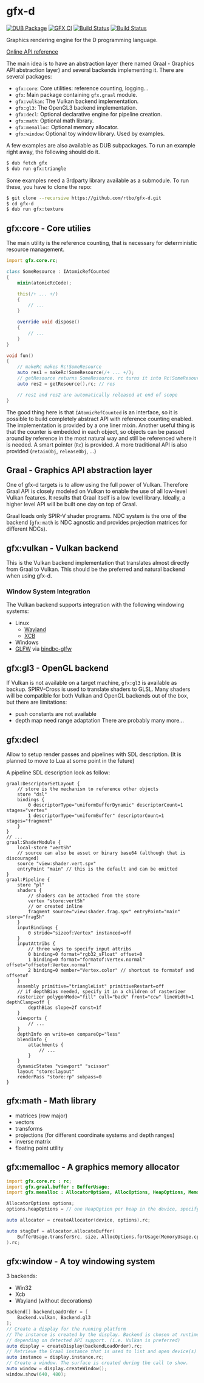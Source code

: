 # gfx-d

[![DUB Package](https://img.shields.io/dub/v/gfx.svg)](https://code.dlang.org/packages/gfx)
[![GFX CI](https://github.com/rtbo/gfx-d/workflows/GFX%20CI/badge.svg)](https://github.com/rtbo/gfx-d/actions)
[![Build Status](https://travis-ci.com/rtbo/gfx-d.svg?branch=master)](https://travis-ci.com/rtbo/gfx-d)
[![Build Status](https://ci.appveyor.com/api/projects/status/github/rtbo/gfx-d?branch=master&svg=true)](https://ci.appveyor.com/project/rtbo/gfx-d)

Graphics rendering engine for the D programming language.

[Online API reference](https://rtbo.github.io/gfx-d/)

The main idea is to have an abstraction layer (here named Graal - Graphics API abstraction layer)
and several backends implementing it. There are several packages:

 - `gfx:core`:     Core utilities: reference counting, logging...
 - `gfx`:          Main package containing `gfx.graal` module.
 - `gfx:vulkan`:   The Vulkan backend implementation.
 - `gfx:gl3`:      The OpenGL3 backend implementation.
 - `gfx:decl`:     Optional declarative engine for pipeline creation.
 - `gfx:math`:     Optional math library.
 - `gfx:memalloc`: Optional memory allocator.
 - `gfx:window`:   Optional toy window library. Used by examples.

A few examples are also available as DUB subpackages.
To run an example right away, the following should do it.
```sh
$ dub fetch gfx
$ dub run gfx:triangle
```
Some examples need a 3rdparty library available as a submodule. To run these,
you have to clone the repo:
```sh
$ git clone --recursive https://github.com/rtbo/gfx-d.git
$ cd gfx-d
$ dub run gfx:texture
```

## gfx:core - Core utilies

The main utility is the reference counting, that is necessary for deterministic
resource management.

```d
import gfx.core.rc;

class SomeResource : IAtomicRefCounted
{
    mixin(atomicRcCode);

    this(/+ ... +/)
    {
        // ...
    }

    override void dispose()
    {
        // ...
    }
}

void fun()
{
    // makeRc makes Rc!SomeResource
    auto res1 = makeRc!SomeResource(/+ ... +/);
    // getResource returns SomeResource. rc turns it into Rc!SomeResource
    auto res2 = getResource().rc; // res

    // res1 and res2 are automatically released at end of scope
}
```
The good thing here is that `IAtomicRefCounted` is an interface, so it is possible
to build completely abstract API with reference counting enabled.
The implementation is provided by a one liner mixin.
Another useful thing is that the counter is embedded in each object,
so objects can be passed around by reference in the most natural way and still
be referenced where it is needed.
A smart pointer (`Rc`) is provided. A more traditional API is also provided (`retainObj`, `releaseObj`, ...)

## Graal - Graphics API abstraction layer

One of gfx-d targets is to allow using the full power of Vulkan.
Therefore Graal API is closely modeled on Vulkan to enable the use of all low-level
Vulkan features.
It results that Graal itself is a low level library.
Ideally, a higher level API will be built one day on top of Graal.

Graal loads only SPIR-V shader programs. NDC system is the one of the
backend (`gfx:math` is NDC agnostic and provides projection matrices for
different NDCs).

## gfx:vulkan - Vulkan backend

This is the Vulkan backend implementation that translates almost directly from
Graal to Vulkan. This should be the preferred and natural backend when using gfx-d.

### Window System Integration

The Vulkan backend supports integration with the following windowing systems:

- Linux
  - [Wayland](https://code.dlang.org/packages/wayland)
  - [XCB](https://code.dlang.org/packages/xcb-d)
- Windows
- [GLFW](https://www.glfw.org/docs/3.3/vulkan_guide.html) via [bindbc-glfw](https://code.dlang.org/packages/bindbc-glfw)

## gfx:gl3 - OpenGL backend

If Vulkan is not available on a target machine, `gfx:gl3` is available as backup.
SPIRV-Cross is used to translate shaders to GLSL. Many shaders will be
compatible for both Vulkan and OpenGL backends out of the box, but there are
limitations:
 - push constants are not available
 - depth map need range adaptation
There are probably many more...

## gfx:decl

Allow to setup render passes and pipelines with SDL description. (It is planned
to move to Lua at some point in the future)

A pipeline SDL description look as follow:
```sdl
graal:DescriptorSetLayout {
    // store is the mechanism to reference other objects
    store "dsl"
    bindings {
        0 descriptorType="uniformBufferDynamic" descriptorCount=1 stages="vertex"
        1 descriptorType="uniformBuffer" descriptorCount=1 stages="fragment"
    }
}
// ...
graal:ShaderModule {
    local-store "vertSh"
    // source can also be asset or binary base64 (although that is discouraged)
    source "view:shader.vert.spv"
    entryPoint "main" // this is the default and can be omitted
}
graal:Pipeline {
    store "pl"
    shaders {
        // shaders can be attached from the store
        vertex "store:vertSh"
        // or created inline
        fragment source="view:shader.frag.spv" entryPoint="main" store="fragSh"
    }
    inputBindings {
        0 stride="sizeof:Vertex" instanced=off
    }
    inputAttribs {
        // three ways to specify input attribs
        0 binding=0 format="rgb32_sFloat" offset=0
        1 binding=0 format="formatof:Vertex.normal" offset="offsetof:Vertex.normal"
        2 binding=0 member="Vertex.color" // shortcut to formatof and offsetof
    }
    assembly primitive="triangleList" primitiveRestart=off
    // if depthBias needed, specify it in a children of rasterizer
    rasterizer polygonMode="fill" cull="back" front="ccw" lineWidth=1 depthClamp=off {
        depthBias slope=2f const=1f
    }
    viewports {
        // ...
    }
    depthInfo on write=on compareOp="less"
    blendInfo {
        attachments {
            // ...
        }
    }
    dynamicStates "viewport" "scissor"
    layout "store:layout"
    renderPass "store:rp" subpass=0
}
```

## gfx:math - Math library

 - matrices (row major)
 - vectors
 - transforms
 - projections (for different coordinate systems and depth ranges)
 - inverse matrix
 - floating point utility

## gfx:memalloc - A graphics memory allocator

```d
import gfx.core.rc : rc;
import gfx.graal.buffer : BufferUsage;
import gfx.memalloc : AllocatorOptions, AllocOptions, HeapOptions, MemoryUsage;

AllocatorOptions options;
options.heapOptions = // one HeapOption per heap in the device, specifying default block size for each

auto allocator = createAllocator(device, options).rc;

auto stagBuf = allocator.allocateBuffer(
    BufferUsage.transferSrc, size, AllocOptions.forUsage(MemoryUsage.cpuToGpu)
).rc;
```

## gfx:window - A toy windowing system

3 backends:
 - Win32
 - Xcb
 - Wayland (without decorations)

```d
Backend[] backendLoadOrder = [
    Backend.vulkan, Backend.gl3
];
// Create a display for the running platform
// The instance is created by the display. Backend is chosen at runtime
// depending on detected API support. (i.e. Vulkan is preferred)
auto display = createDisplay(backendLoadOrder).rc;
// Retrieve the Graal instance that is used to list and open device(s)
auto instance = display.instance.rc;
// Create a window. The surface is created during the call to show.
auto window = display.createWindow();
window.show(640, 480);

```
